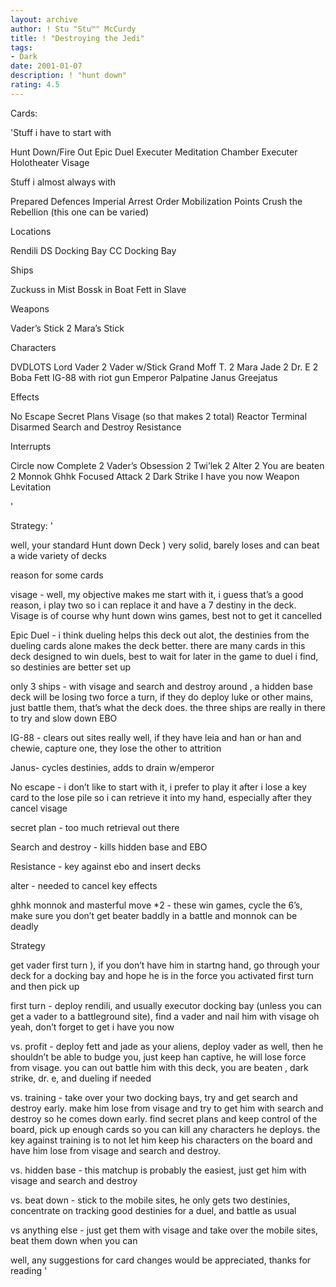 ```yaml
---
layout: archive
author: ! Stu "Stu™" McCurdy
title: ! "Destroying the Jedi"
tags:
- Dark
date: 2001-01-07
description: ! "hunt down"
rating: 4.5
---
```

Cards: 

'Stuff i have to start with

Hunt Down/Fire Out
Epic Duel
Executer  Meditation Chamber
Executer  Holotheater
Visage

Stuff i almost always with

Prepared Defences
Imperial Arrest Order
Mobilization Points
Crush the Rebellion (this one can be varied)

Locations

Rendili
DS  Docking Bay
CC  Docking Bay

Ships

Zuckuss in Mist
Bossk in Boat
Fett in Slave

Weapons

Vader’s Stick 2
Mara’s Stick

Characters

DVDLOTS
Lord Vader 2
Vader w/Stick
Grand Moff T. 2
Mara Jade 2
Dr. E 2
Boba Fett
IG-88 with riot gun
Emperor Palpatine
Janus
Greejatus

Effects

No Escape
Secret Plans
Visage (so that makes 2 total)
Reactor Terminal
Disarmed
Search and Destroy
Resistance

Interrupts

Circle now Complete 2
Vader’s Obsession 2
Twi’lek 2
Alter 2
You are beaten 2
Monnok
Ghhk
Focused Attack 2
Dark Strike
I have you now
Weapon Levitation



'

Strategy: '

well, your standard Hunt down Deck ) very solid, barely loses and can beat a wide variety of decks

reason for some cards

visage - well, my objective makes me start with it, i guess that’s a good reason, i play two so i can replace it and have a 7 destiny in the deck.  Visage is of course why hunt down wins games, best not to get it cancelled

Epic Duel - i think dueling helps this deck out alot, the destinies from the dueling cards alone makes the deck better.  there are many cards in this deck designed to win duels, best to wait for later in the game to duel i find, so destinies are better set up

only 3 ships - with visage and search and destroy around , a hidden base deck will be losing two force a turn, if they do deploy luke or other mains, just battle them, that’s what the deck does.  the three ships are really in there to try and slow down EBO

IG-88 - clears out sites really well, if they have leia and han or han and chewie, capture one, they lose the other to attrition

Janus- cycles destinies, adds to drain w/emperor

No escape - i don’t like to start with it, i prefer to play it after i lose a key card to the lose pile so i can retrieve it into my hand, especially after they cancel visage

secret plan - too much retrieval out there

Search and destroy - kills hidden base and EBO

Resistance - key against ebo and insert decks

alter - needed to cancel key effects

ghhk monnok and masterful move *2 - these win games, cycle the 6’s, make sure you don’t get beater baddly in a battle and monnok can be deadly

Strategy

get vader first turn ), if you don’t have him in startng hand, go through your deck for a docking bay and hope he is in the force you activated first turn and then pick up

first turn - deploy rendili, and usually executor docking bay (unless you can get a vader to a battleground site), find a vader and nail him with visage oh yeah, don’t forget to get i have you now

vs. profit - deploy fett and jade as your aliens, deploy vader as well, then he shouldn’t be able to budge you, just keep han captive, he will lose force from visage.  you can out battle him with this deck, you are beaten , dark strike, dr. e, and dueling if needed

vs. training - take over your two docking bays, try and get search and destroy early.  make him lose from visage and try to get him with search and destroy so he comes down early.  find secret plans and keep control of the board, pick up enough cards so you can kill any characters he deploys.  the key against training is to not let him keep his characters on the board and have him lose from visage and search and destroy.

vs. hidden base - this matchup is probably the easiest, just get him with visage and search and destroy

vs. beat down - stick to the mobile sites, he only gets two destinies, concentrate on tracking good destinies for a duel, and battle as usual

vs anything else - just get them with visage and take over the mobile sites, beat them down when you can

well, any suggestions for card changes would be appreciated, thanks for reading '